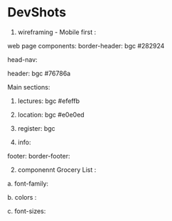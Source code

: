 # DevShots


1. wireframing - Mobile first :

web page components: 
border-header:
bgc #282924

head-nav:

header:
bgc #76786a

Main sections:


1. lectures:
bgc #efeffb

2. location:
bgc #e0e0ed

3. register:
bgc
4. info:

footer:
border-footer:



2. componennt Grocery List :

a. font-family:

b. colors :

c. font-sizes: